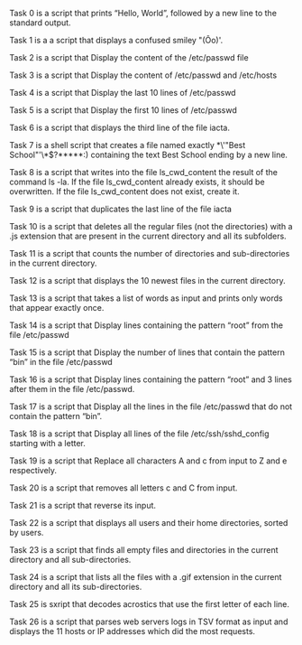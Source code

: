 Task 0 is a script that prints “Hello, World”, followed by a new line to the standard output.

Task 1 is a a script that displays a confused smiley "(Ôo)'.

Task 2 is a script that Display the content of the /etc/passwd file

Task 3 is a script that Display the content of /etc/passwd and /etc/hosts

Task 4 is a script that Display the last 10 lines of /etc/passwd

Task 5 is a script that Display the first 10 lines of /etc/passwd

Task 6 is a script that displays the third line of the file iacta.

Task 7 is a shell script that creates a file named exactly \*\\'"Best School"\'\\*$\?\*\*\*\*\*:) containing the text Best School ending by a new line.

Task 8 is a script that writes into the file ls_cwd_content the result of the command ls -la. If the file ls_cwd_content already exists, it should be overwritten. If the file ls_cwd_content does not exist, create it.

Task 9 is a script that duplicates the last line of the file iacta

Task 10 is a script that deletes all the regular files (not the directories) with a .js extension that are present in the current directory and all its subfolders.

Task 11 is a script that counts the number of directories and sub-directories in the current directory.

Task 12 is a script that displays the 10 newest files in the current directory.

Task 13 is a script that takes a list of words as input and prints only words that appear exactly once.

Task 14 is a script that Display lines containing the pattern “root” from the file /etc/passwd

Task 15 is a script that Display the number of lines that contain the pattern “bin” in the file /etc/passwd

Task 16 is a script that Display lines containing the pattern “root” and 3 lines after them in the file /etc/passwd.

Task 17 is a script that Display all the lines in the file /etc/passwd that do not contain the pattern “bin”.

Task 18 is a script that Display all lines of the file /etc/ssh/sshd_config starting with a letter.

Task 19 is a script that Replace all characters A and c from input to Z and e respectively.

Task 20 is a script that removes all letters c and C from input.

Task 21 is a script that reverse its input.

Task 22 is a script that displays all users and their home directories, sorted by users.

Task 23 is a script that finds all empty files and directories in the current directory and all sub-directories.

Task 24 is a script that lists all the files with a .gif extension in the current directory and all its sub-directories.

Task 25 is sxript that decodes acrostics that use the first letter of each line.

Task 26 is a script that parses web servers logs in TSV format as input and displays the 11 hosts or IP addresses which did the most requests.
